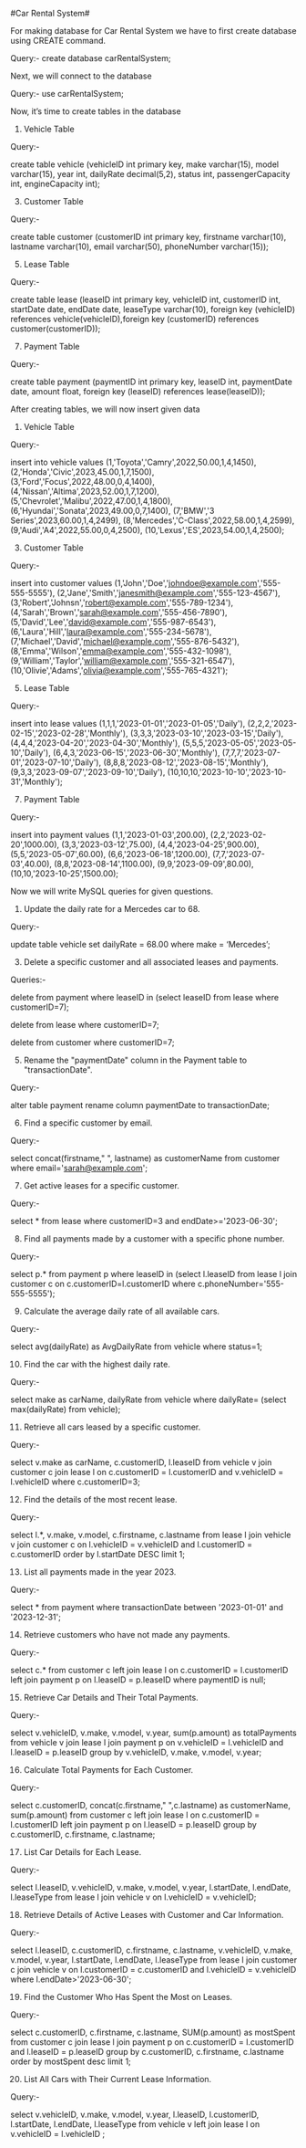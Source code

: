 #Car Rental System#

For making database for Car Rental System we have to first create database using CREATE command.

Query:- create database carRentalSystem; 
 

Next, we will connect to the database

Query:- use carRentalSystem;
 

Now, it’s time to create tables in the database

1) Vehicle Table
   
Query:- 

create table vehicle (vehicleID int primary key, make varchar(15), model   varchar(15),
 year int, dailyRate decimal(5,2), status int, passengerCapacity int,  engineCapacity int);
 





3) Customer Table
   
Query:- 

create table customer (customerID int primary key, firstname varchar(10),
 lastname varchar(10), email varchar(50), phoneNumber varchar(15));
 

5) Lease Table
   
Query:- 

create table lease (leaseID int primary key, vehicleID int, customerID int, startDate date, endDate date, leaseType varchar(10), foreign key (vehicleID) references vehicle(vehicleID),foreign key (customerID) references customer(customerID));
 




7) Payment Table
   
Query:- 

create table payment (paymentID int primary key, leaseID int, paymentDate date,
 amount float, foreign key (leaseID) references lease(leaseID));
 

After creating tables, we will now insert given data 

1) Vehicle Table
   
Query:-

insert into vehicle values
(1,'Toyota','Camry',2022,50.00,1,4,1450), 
(2,'Honda','Civic',2023,45.00,1,7,1500), 
(3,'Ford','Focus',2022,48.00,0,4,1400), 
(4,'Nissan','Altima',2023,52.00,1,7,1200),
(5,'Chevrolet','Malibu',2022,47.00,1,4,1800),
(6,'Hyundai','Sonata',2023,49.00,0,7,1400),
(7,'BMW','3 Series',2023,60.00,1,4,2499),
(8,'Mercedes','C-Class',2022,58.00,1,4,2599),
(9,'Audi','A4',2022,55.00,0,4,2500),
(10,'Lexus','ES',2023,54.00,1,4,2500);
 

3) Customer Table
   
Query:-

insert into customer values
(1,'John','Doe','johndoe@example.com','555-555-5555'),
(2,'Jane','Smith','janesmith@example.com','555-123-4567'),
(3,'Robert','Johnsn','robert@example.com','555-789-1234'),
(4,'Sarah','Brown','sarah@example.com','555-456-7890'),
(5,'David','Lee','david@example.com','555-987-6543'),
(6,'Laura','Hill','laura@example.com','555-234-5678'),
(7,'Michael','David','michael@example.com','555-876-5432'),
(8,'Emma','Wilson','emma@example.com','555-432-1098'),
(9,'William','Taylor','william@example.com','555-321-6547'),
(10,'Olivie','Adams','olivia@example.com','555-765-4321'); 
 

5) Lease Table
   
Query:-

insert into lease values
(1,1,1,'2023-01-01','2023-01-05','Daily'),
(2,2,2,'2023-02-15','2023-02-28','Monthly'),
(3,3,3,'2023-03-10','2023-03-15','Daily'),
(4,4,4,'2023-04-20','2023-04-30','Monthly'),
(5,5,5,'2023-05-05','2023-05-10','Daily'),
(6,4,3,'2023-06-15','2023-06-30','Monthly'),
(7,7,7,'2023-07-01','2023-07-10','Daily'),
(8,8,8,'2023-08-12','2023-08-15','Monthly'),
(9,3,3,'2023-09-07','2023-09-10','Daily'),
(10,10,10,'2023-10-10','2023-10-31','Monthly');
 

7) Payment Table
   
Query:- 

insert into payment values
(1,1,'2023-01-03',200.00),
(2,2,'2023-02-20',1000.00),
(3,3,'2023-03-12',75.00),
(4,4,'2023-04-25',900.00),
(5,5,'2023-05-07',60.00),
(6,6,'2023-06-18',1200.00),
(7,7,'2023-07-03',40.00),
(8,8,'2023-08-14',1100.00),
(9,9,'2023-09-09',80.00),
(10,10,'2023-10-25',1500.00);
 

Now we will write MySQL queries for given questions.

1. Update the daily rate for a Mercedes car to 68.
   
Query:-

update table vehicle set dailyRate = 68.00 where make = ‘Mercedes’;
 

 3. Delete a specific customer and all associated leases and payments.
    
Queries:-

delete from payment where leaseID in (select leaseID from lease where customerID=7);

delete from lease where customerID=7;

delete from customer where customerID=7;
   


5. Rename the "paymentDate" column in the Payment table to "transactionDate".

Query:-

alter table payment rename column paymentDate to transactionDate;
  

6. Find a specific customer by email.

Query:- 

select concat(firstname," ", lastname) as customerName  from customer where email='sarah@example.com'; 
 

7. Get active leases for a specific customer.

Query:-

select * from lease where customerID=3 and endDate>='2023-06-30'; 

8. Find all payments made by a customer with a specific phone number.

Query:-

select p.* from payment p where leaseID in (select l.leaseID from lease l join customer c on c.customerID=l.customerID where c.phoneNumber='555-555-5555'); 
 

9. Calculate the average daily rate of all available cars.

Query:-

select avg(dailyRate) as AvgDailyRate  from vehicle where status=1;
 

10. Find the car with the highest daily rate.

Query:-

select make as carName, dailyRate  from vehicle where dailyRate= (select max(dailyRate) from vehicle);
 


11. Retrieve all cars leased by a specific customer.

Query:-

select v.make as carName, c.customerID, l.leaseID from vehicle v join customer c join lease l on c.customerID = l.customerID and v.vehicleID = l.vehicleID where c.customerID=3;



12. Find the details of the most recent lease.

Query:- 

select l.*, v.make, v.model, c.firstname, c.lastname from lease l join vehicle v join customer c on l.vehicleID = v.vehicleID and l.customerID = c.customerID order by l.startDate DESC limit 1;
 

13. List all payments made in the year 2023.

Query:-

select * from payment where transactionDate between '2023-01-01' and '2023-12-31';
 




14. Retrieve customers who have not made any payments.

Query:-

select c.* from customer c left join lease l on c.customerID = l.customerID left join payment p on l.leaseID = p.leaseID where paymentID is null;
 

15. Retrieve Car Details and Their Total Payments.

Query:- 

select v.vehicleID, v.make, v.model, v.year, sum(p.amount) as totalPayments  from vehicle v join lease l join payment p on v.vehicleID = l.vehicleID and l.leaseID = p.leaseID group by v.vehicleID, v.make, v.model, v.year;
 
16. Calculate Total Payments for Each Customer.

Query:- 

select c.customerID, concat(c.firstname," ",c.lastname) as customerName, sum(p.amount) from customer c left join lease l on c.customerID = l.customerID left join payment p on l.leaseID = p.leaseID group by c.customerID, c.firstname, c.lastname;
 
17. List Car Details for Each Lease.

Query:- 

select l.leaseID, v.vehicleID, v.make, v.model, v.year, l.startDate, l.endDate, l.leaseType from lease l join vehicle v on l.vehicleID = v.vehicleID;
 

18. Retrieve Details of Active Leases with Customer and Car Information.

Query:-

select l.leaseID, c.customerID, c.firstname, c.lastname,  v.vehicleID, v.make, v.model, v.year, l.startDate, l.endDate, l.leaseType from lease l join customer c join vehicle v on l.customerID = c.customerID and l.vehicleID = v.vehicleID where l.endDate>'2023-06-30';  
 

19. Find the Customer Who Has Spent the Most on Leases.

Query:-

select c.customerID, c.firstname, c.lastname, SUM(p.amount) as mostSpent from customer c join lease l join payment p on c.customerID = l.customerID and l.leaseID = p.leaseID group by c.customerID, c.firstname, c.lastname order by mostSpent desc limit 1;
 

20. List All Cars with Their Current Lease Information.

Query:- 

select v.vehicleID, v.make, v.model, v.year, l.leaseID, l.customerID, l.startDate, l.endDate, l.leaseType from vehicle v left join lease l on v.vehicleID = l.vehicleID ;
 


